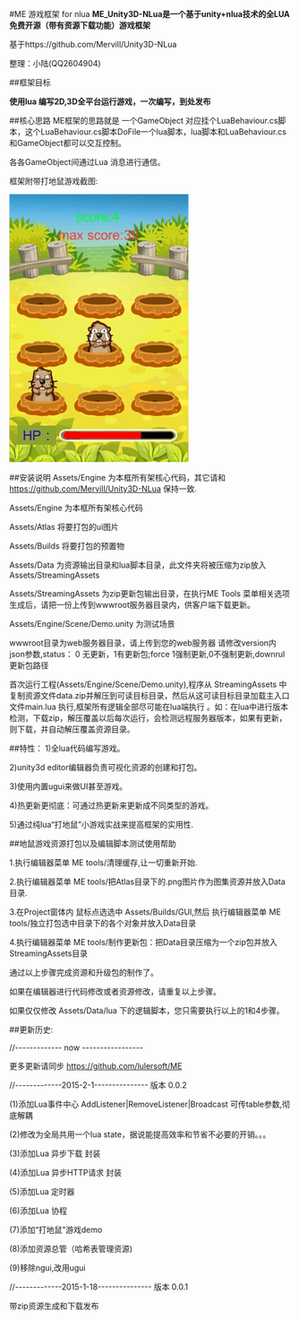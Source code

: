 #ME 游戏框架 for nlua
<b>ME_Unity3D-NLua是一个基于unity+nlua技术的全LUA免费开源（带有资源下载功能）游戏框架</b>

基于https://github.com/Mervill/Unity3D-NLua

整理：小陆(QQ2604904)

##框架目标

<b>使用lua 编写2D,3D全平台运行游戏，一次编写，到处发布</b>

##核心思路
ME框架的思路就是 一个GameObject 对应挂个LuaBehaviour.cs脚本，这个LuaBehaviour.cs脚本DoFile一个lua脚本，lua脚本和LuaBehaviour.cs和GameObject都可以交互控制。

各各GameObject间通过Lua 消息进行通信。

框架附带打地鼠游戏截图:

![](demo.jpg)

##安装说明
Assets/Engine 为本框所有架核心代码，其它请和 https://github.com/Mervill/Unity3D-NLua 保持一致.

Assets/Engine 为本框所有架核心代码

Assets/Atlas 将要打包的ui图片

Assets/Builds 将要打包的预置物

Assets/Data 为资源输出目录和lua脚本目录，此文件夹将被压缩为zip放入Assets/StreamingAssets

Assets/StreamingAssets 为zip更新包输出目录，在执行ME Tools 菜单相关选项生成后，请把一份上传到wwwroot服务器目录内，供客户端下载更新。

Assets/Engine/Scene/Demo.unity  为测试场景

wwwroot目录为web服务器目录，请上传到您的web服务器 请修改version内json参数,status： 0 无更新，1有更新包;force 1强制更新,0不强制更新,downrul 更新包路径

首次运行工程(Assets/Engine/Scene/Demo.unity),程序从 StreamingAssets 中复制资源文件data.zip并解压到可读目标目录，然后从这可读目标目录加载主入口文件main.lua 执行,框架所有逻辑全部尽可能在lua端执行 。如：在lua中进行版本检测，下载zip，解压覆盖以后每次运行，会检测远程服务器版本，如果有更新，则下载，并自动解压覆盖资源目录。

##特性：
1)全lua代码编写游戏。

2)unity3d editor编辑器负责可视化资源的创建和打包。

3)使用内置ugui来做UI甚至游戏。

4)热更新更彻底：可通过热更新来更新成不同类型的游戏。

5)通过纯lua“打地鼠”小游戏实战来提高框架的实用性.


##地鼠游戏资源打包以及编辑脚本测试使用帮助

1.执行编辑器菜单 ME tools/清理缓存,让一切重新开始.

2.执行编辑器菜单 ME tools/把Atlas目录下的.png图片作为图集资源并放入Data目录.

3.在Project窗体内 鼠标点选选中 Assets/Builds/GUI,然后 执行编辑器菜单 ME tools/独立打包选中目录下的各个对象并放入Data目录

4.执行编辑器菜单 ME tools/制作更新包：把Data目录压缩为一个zip包并放入StreamingAssets目录

通过以上步骤完成资源和升级包的制作了。

如果在编辑器进行代码修改或者资源修改，请重复以上步骤。

如果仅仅修改 Assets/Data/lua 下的逻辑脚本，您只需要执行以上的1和4步骤。


##更新历史:

//------------- now ----------------- 

更多更新请同步 https://github.com/lulersoft/ME

//-------------2015-2-1--------------- 版本 0.0.2

(1)添加Lua事件中心 AddListener|RemoveListener|Broadcast 可传table参数,彻底解耦 

(2)修改为全局共用一个lua state，据说能提高效率和节省不必要的开销。。。 

(3)添加Lua 异步下载 封装 

(4)添加Lua 异步HTTP请求 封装

(5)添加Lua 定时器

(6)添加Lua 协程

(7)添加“打地鼠”游戏demo

(8)添加资源总管（哈希表管理资源)

(9)移除ngui,改用ugui

//-------------2015-1-18--------------- 版本 0.0.1

带zip资源生成和下载发布


